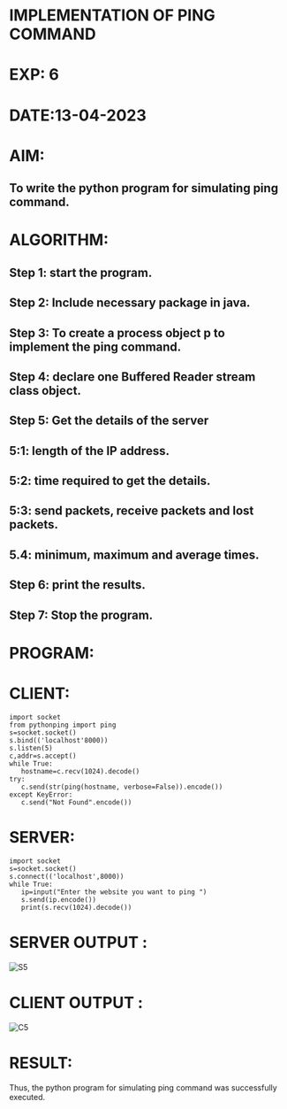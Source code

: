 # IMPLEMENTATION OF PING COMMAND

# EXP: 6
# DATE:13-04-2023
# AIM:
## To write the python program for simulating ping command.
# ALGORITHM:
## Step 1: start the program.
## Step 2: Include necessary package in java.
## Step 3: To create a process object p to implement the ping command.
## Step 4: declare one Buffered Reader stream class object.
## Step 5: Get the details of the server
   ## 5:1: length of the IP address.
   ## 5:2: time required to get the details.
   ## 5:3: send packets, receive packets and lost packets.
   ## 5.4: minimum, maximum and average times.
## Step 6: print the results.
## Step 7: Stop the program.
# PROGRAM:
# CLIENT:
```python3
import socket
from pythonping import ping
s=socket.socket()
s.bind(('localhost'8000))
s.listen(5)
c,addr=s.accept()
while True:
   hostname=c.recv(1024).decode()
try:
   c.send(str(ping(hostname, verbose=False)).encode())
except KeyError:
   c.send("Not Found".encode())
```
# SERVER:
```python3
import socket
s=socket.socket()
s.connect(('localhost',8000))
while True:
   ip=input("Enter the website you want to ping ")
   s.send(ip.encode())
   print(s.recv(1024).decode())
```

# SERVER OUTPUT :
![S5](https://github.com/ARUNKUMART9968/EX-6/assets/121215794/cca7306e-22cf-4153-b9e5-16ec3d82d3ee)
# CLIENT OUTPUT :
![C5](https://github.com/ARUNKUMART9968/EX-6/assets/121215794/9bae6d82-7d0e-49a1-a327-899006f5f19b)


# RESULT:
Thus, the python program for simulating ping command was successfully executed.
